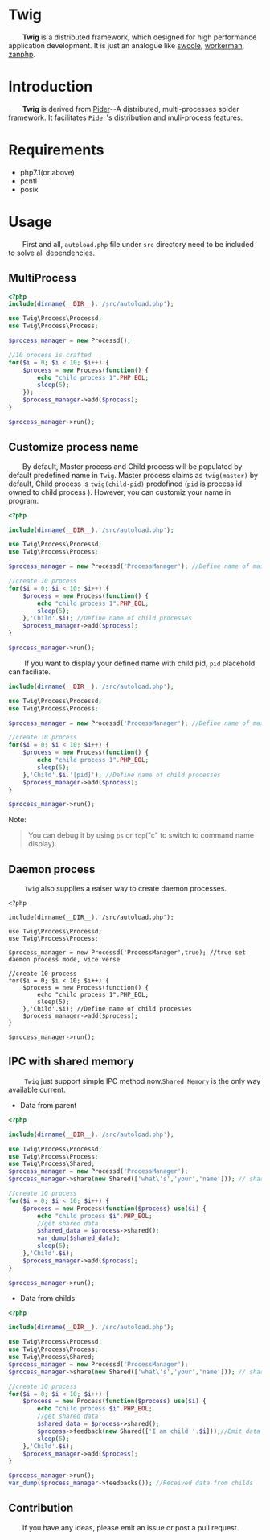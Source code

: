 # Twig

&ensp;&ensp;&ensp;&ensp;**Twig** is a distributed framework, which designed for high performance application development. It is just an analogue like [swoole](https://github.com/swoole/swoole-src), [workerman](https://github.com/walkor/Workerman), [zanphp](https://github.com/youzan/zanphp).

# Introduction

&ensp;&ensp;&ensp;&ensp;**Twig** is derived from [Pider](http://github.com/duanqiaobb/pider.git)--A distributed, multi-processes spider framework. It facilitates `Pider`'s distribution and muli-process features.

# Requirements

+ php7.1(or above)
+ pcntl
+ posix

# Usage
&ensp;&ensp;&ensp;&ensp;First and all, `autoload.php` file under `src` directory need to be included to solve all dependencies.

## MultiProcess

```php
<?php
include(dirname(__DIR__).'/src/autoload.php');

use Twig\Process\Processd;
use Twig\Process\Process;

$process_manager = new Processd();

//10 process is crafted
for($i = 0; $i < 10; $i++) {
    $process = new Process(function() {
        echo "child process 1".PHP_EOL;
        sleep(5);
    });
    $process_manager->add($process);
}

$process_manager->run();
```

## Customize process name

&ensp;&ensp;&ensp;&ensp;By default, Master process and Child process will be populated by default predefined name in `Twig`. Master process claims as `twig(master)` by default, Child process is `twig(child-pid)` predefined (`pid` is process id owned to child process ). However, you can customiz your name in program.

```php
<?php

include(dirname(__DIR__).'/src/autoload.php');

use Twig\Process\Processd;
use Twig\Process\Process;

$process_manager = new Processd('ProcessManager'); //Define name of master process

//create 10 process
for($i = 0; $i < 10; $i++) {
    $process = new Process(function() {
        echo "child process 1".PHP_EOL;
        sleep(5);
    },'Child'.$i); //Define name of child processes
    $process_manager->add($process);
}

$process_manager->run();
```

&ensp;&ensp;&ensp;&ensp; If you want to display your defined name with child pid, `pid` placehold can faciliate.

```php
include(dirname(__DIR__).'/src/autoload.php');

use Twig\Process\Processd;
use Twig\Process\Process;

$process_manager = new Processd('ProcessManager'); //Define name of master process

//create 10 process
for($i = 0; $i < 10; $i++) {
    $process = new Process(function() {
        echo "child process 1".PHP_EOL;
        sleep(5);
    },'Child'.$i.'[pid]'); //Define name of child processes
    $process_manager->add($process);
}

$process_manager->run();
```

Note:
> You can debug it by using `ps` or `top`("c" to switch to command name display). 

## Daemon process

&ensp;&ensp;&ensp;&ensp; `Twig` also supplies  a eaiser way to create daemon processes. 

```
<?php

include(dirname(__DIR__).'/src/autoload.php');

use Twig\Process\Processd;
use Twig\Process\Process;

$process_manager = new Processd('ProcessManager',true); //true set daemon process mode, vice verse

//create 10 process
for($i = 0; $i < 10; $i++) {
    $process = new Process(function() {
        echo "child process 1".PHP_EOL;
        sleep(5);
    },'Child'.$i); //Define name of child processes
    $process_manager->add($process);
}

$process_manager->run();
```

## IPC with shared memory
&ensp;&ensp;&ensp;&ensp; `Twig` just support simple IPC method now.`Shared Memory` is the only way available current.

+ Data from parent 

```php
<?php

include(dirname(__DIR__).'/src/autoload.php');

use Twig\Process\Processd;
use Twig\Process\Process;
use Twig\Process\Shared;
$process_manager = new Processd('ProcessManager'); 
$process_manager->share(new Shared(['what\'s','your','name'])); // share data in parent process

//create 10 process
for($i = 0; $i < 10; $i++) {
    $process = new Process(function($process) use($i) {
        echo "child process $i".PHP_EOL;
        //get shared data
        $shared_data = $process->shared();
        var_dump($shared_data);
        sleep(5);
    },'Child'.$i); 
    $process_manager->add($process);
}

$process_manager->run();
```
+ Data from childs

```php
<?php

include(dirname(__DIR__).'/src/autoload.php');

use Twig\Process\Processd;
use Twig\Process\Process;
use Twig\Process\Shared;
$process_manager = new Processd('ProcessManager'); 
$process_manager->share(new Shared(['what\'s','your','name'])); // share data in parent process

//create 10 process
for($i = 0; $i < 10; $i++) {
    $process = new Process(function($process) use($i) {
        echo "child process $i".PHP_EOL;
        //get shared data
        $shared_data = $process->shared();
        $process->feedback(new Shared(['I am child '.$i]));//Emit data from childs
        sleep(5);
    },'Child'.$i); 
    $process_manager->add($process);
}

$process_manager->run();
var_dump($process_manager->feedbacks()); //Received data from childs
```

## Contribution

&ensp;&ensp;&ensp;&ensp;If you have any ideas, please emit an issue or post a pull request.
